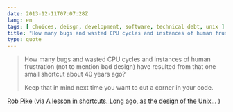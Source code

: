 ```yaml
---
date: 2013-12-11T07:07:28Z
lang: en
tags: [ choices, deisgn, development, software, technical debt, unix ]
title: "How many bugs and wasted CPU cycles and instances of human frustration"
type: quote
---
```


> How many bugs and wasted CPU cycles and instances of human frustration
> (not to mention bad design) have resulted from that one small shortcut
> about 40 years ago?
>
> Keep that in mind next time you want to cut a corner in your code.

[Rob Pike](https://plus.google.com/+RobPikeTheHuman/) (via [A lesson in
shortcuts. Long ago, as the design of the
Unix...](https://plus.google.com/%20RobPikeTheHuman/posts/R58WgWwN9jp) )

